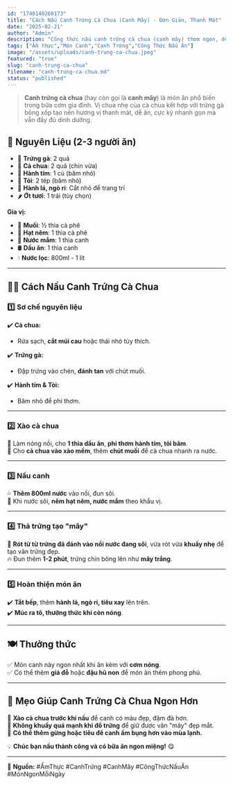 ```yaml
---
id: "1740140260173"
title: "Cách Nấu Canh Trứng Cà Chua (Canh Mây) - Đơn Giản, Thanh Mát"
date: "2025-02-21"
author: "Admin"
description: "Công thức nấu canh trứng cà chua (canh mây) thơm ngon, dễ làm, phù hợp cho mọi bữa ăn."
tags: ["Ẩm thực","Món Canh","Canh Trứng","Công Thức Nấu Ăn"]
image: "/assets/uploads/canh-trung-ca-chua.jpeg"
featured: "true"
slug: "canh-trung-ca-chua"
filename: "canh-trung-ca-chua.md"
status: "published"
---
```

>**Canh trứng cà chua** (hay còn gọi là **canh mây**) là món ăn phổ biến trong bữa cơm gia đình. Vị chua nhẹ của cà chua kết hợp với trứng gà bông xốp tạo nên hương vị thanh mát, dễ ăn, cực kỳ nhanh gọn mà vẫn đầy đủ dinh dưỡng.  



## 🛒 **Nguyên Liệu** (2-3 người ăn)  
- 🥚 **Trứng gà**: 2 quả  
- 🍅 **Cà chua**: 2 quả (chín vừa)  
- 🧅 **Hành tím**: 1 củ (băm nhỏ)  
- 🧄 **Tỏi**: 2 tép (băm nhỏ)  
- 🌿 **Hành lá, ngò rí**: Cắt nhỏ để trang trí  
- 🌶️ **Ớt tươi**: 1 trái (tùy chọn)  

**Gia vị:**  
- 🧂 **Muối**: ½ thìa cà phê  
- 🍚 **Hạt nêm**: 1 thìa cà phê  
- 🥢 **Nước mắm**: 1 thìa canh  
- 🛢️ **Dầu ăn**: 1 thìa canh  
- 💧 **Nước lọc**: 800ml - 1 lít  

---

## 👩‍🍳 **Cách Nấu Canh Trứng Cà Chua**  

### 1️⃣ **Sơ chế nguyên liệu**  
✔️ **Cà chua:**  
- Rửa sạch, **cắt múi cau** hoặc thái nhỏ tùy thích.  

✔️ **Trứng gà:**  
- Đập trứng vào chén, **đánh tan** với chút muối.  

✔️ **Hành tím & Tỏi:**  
- Băm nhỏ để phi thơm.  

---
### 2️⃣ **Xào cà chua**  
🥄 Làm nóng nồi, cho **1 thìa dầu ăn**, **phi thơm hành tím, tỏi băm**.  
🍅 Cho **cà chua vào xào mềm**, thêm **chút muối** để cà chua nhanh ra nước. 
 
---

### 3️⃣ **Nấu canh**  
💦 **Thêm 800ml nước** vào nồi, đun sôi.  
🍲 Khi nước sôi, **nêm hạt nêm, nước mắm** theo khẩu vị.  

---

### 4️⃣ **Thả trứng tạo "mây"**  
🥚 **Rót từ từ trứng đã đánh vào nồi nước đang sôi**, vừa rót vừa **khuấy nhẹ** để tạo vân trứng đẹp.  
🔥 Đun thêm **1-2 phút**, trứng chín bông lên như **mây trắng**.  

---

### 5️⃣ **Hoàn thiện món ăn**  
✔️ **Tắt bếp**, thêm **hành lá, ngò rí, tiêu xay** lên trên.  
✔️ **Múc ra tô, thưởng thức khi còn nóng**.  

---

## 🍽️ **Thưởng thức**  
✅ Món canh này ngon nhất khi ăn kèm với **cơm nóng**.  
✅ Có thể thêm **giá đỗ** hoặc **đậu hũ non** để món ăn thêm phong phú.  

---

## 📌 **Mẹo Giúp Canh Trứng Cà Chua Ngon Hơn**  
🔹 **Xào cà chua trước khi nấu** để canh có màu đẹp, đậm đà hơn.  
🔹 **Không khuấy quá mạnh khi đổ trứng** để giữ được vân "mây" đẹp mắt.  
🔹 **Có thể thêm gừng hoặc tiêu để canh ấm bụng hơn vào mùa lạnh.**  

💡 **Chúc bạn nấu thành công và có bữa ăn ngon miệng!** 😋  

---

📌 **Nguồn:** #ẨmThực #CanhTrứng #CanhMây #CôngThứcNấuĂn #MónNgonMỗiNgày